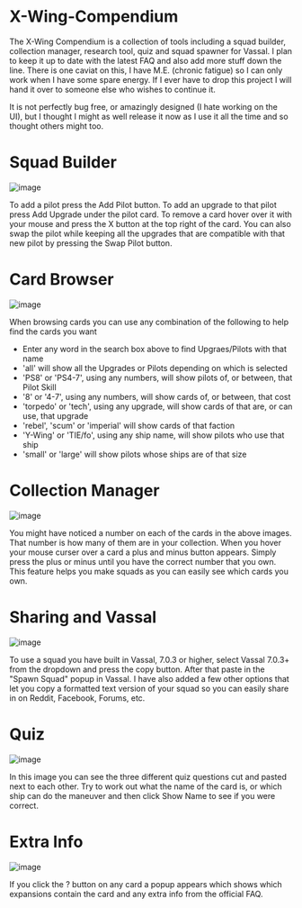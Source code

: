 # X-Wing-Compendium

The X-Wing Compendium is a collection of tools including a squad builder, collection manager, research tool, quiz and squad spawner for Vassal. I plan to keep it up to date with the latest FAQ and also add more stuff down the line. There is one caviat on this, I have M.E. (chronic fatigue) so I can only work when I have some spare energy. If I ever have to drop this project I will hand it over to someone else who wishes to continue it.

It is not perfectly bug free, or amazingly designed (I hate working on the UI), but I thought I might as well release it now as I use it all the time and so thought others might too.

# Squad Builder

![image](http://i.imgur.com/fxzGVId.jpg)

To add a pilot press the Add Pilot button. To add an upgrade to that pilot press Add Upgrade under the pilot card. To remove a card hover over it with your mouse and press the X button at the top right of the card. You can also swap the pilot while keeping all the upgrades that are compatible with that new pilot by pressing the Swap Pilot button.

# Card Browser

![image](http://i.imgur.com/haaMZbR.jpg)

When browsing cards you can use any combination of the following to help find the cards you want

* Enter any word in the search box above to find Upgraes/Pilots with that name
* 'all' will show all the Upgrades or Pilots depending on which is selected
* 'PS8' or 'PS4-7', using any numbers, will show pilots of, or between, that Pilot Skill
* '8' or '4-7', using any numbers, will show cards of, or between, that cost
* 'torpedo' or 'tech', using any upgrade, will show cards of that are, or can use, that upgrade
* 'rebel', 'scum' or 'imperial' will show cards of that faction
* 'Y-Wing' or 'TIE/fo', using any ship name, will show pilots who use that ship
* 'small' or 'large' will show pilots whose ships are of that size

# Collection Manager

![image](http://i.imgur.com/Wz0MarG.jpg)

You might have noticed a number on each of the cards in the above images. That number is how many of them are in your collection. When you hover your mouse curser over a card a plus and minus button appears. Simply press the plus or minus until you have the correct number that you own. This feature helps you make squads as you can easily see which cards you own.

# Sharing and Vassal

![image](http://i.imgur.com/95zbsY6.jpg)

To use a squad you have built in Vassal, 7.0.3 or higher, select Vassal 7.0.3+ from the dropdown and press the copy button. After that paste in the "Spawn Squad" popup in Vassal. I have also added a few other options that let you copy a formatted text version of your squad so you can easily share in on Reddit, Facebook, Forums, etc.

# Quiz

![image](http://i.imgur.com/399auUU.jpg)

In this image you can see the three different quiz questions cut and pasted next to each other. Try to work out what the name of the card is, or which ship can do the maneuver and then click Show Name to see if you were correct.

# Extra Info

![image](http://i.imgur.com/Cco34Hx.jpg)

If you click the ? button on any card a popup appears which shows which expansions contain the card and any extra info from the official FAQ.
